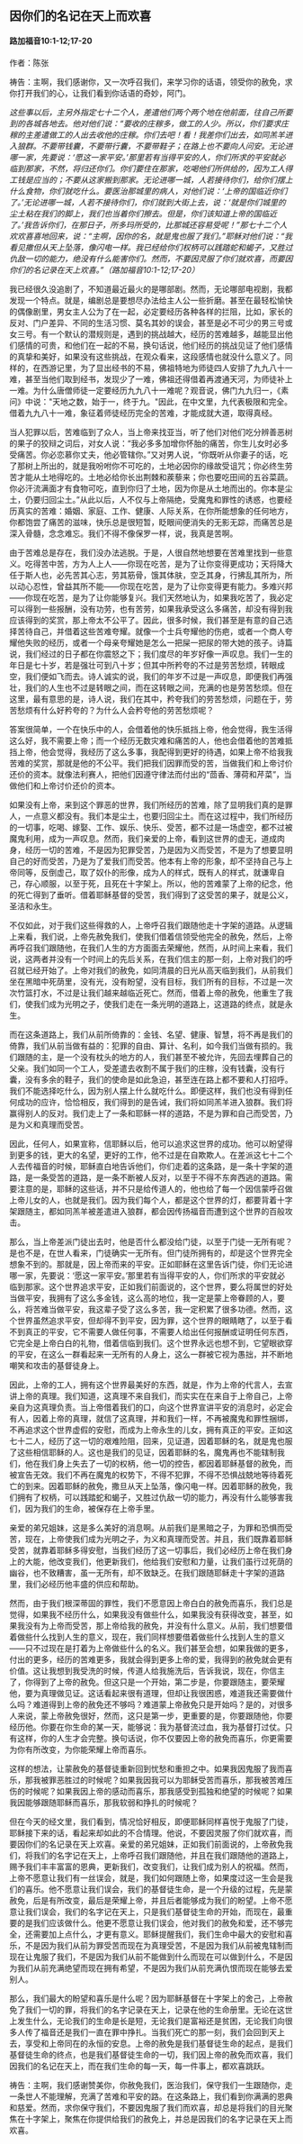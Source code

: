﻿## 因你们的名记在天上而欢喜

#### 路加福音10:1-12;17-20

作者：陈张

祷告：主啊，我们感谢你，又一次呼召我们，来学习你的话语，领受你的赦免，求你打开我们的心，让我们看到你话语的奇妙，阿门。

*这些事以后，主另外指定七十二个人，差遣他们两个两个地在他前面，往自己所要到的各城各地去。他对他们说：“要收的庄稼多，做工的人少。所以，你们要求庄稼的主差遣做工的人出去收他的庄稼。你们去吧！看！我差你们出去，如同羔羊进入狼群。不要带钱囊，不要带行囊，不要带鞋子；在路上也不要向人问安。无论进哪一家，先要说：‘愿这一家平安。’那里若有当得平安的人，你们所求的平安就必临到那家，不然，将归还你们。你们要住在那家，吃喝他们所供给的，因为工人得工钱是应当的；不要从这家搬到那家。无论进哪一城，人若接待你们，给你们摆上什么食物，你们就吃什么。要医治那城里的病人，对他们说：‘上帝的国临近你们了。’无论进哪一城，人若不接待你们，你们就到大街上去，说：‘就是你们城里的尘土粘在我们的脚上，我们也当着你们擦去。但是，你们该知道上帝的国临近了。’我告诉你们，在那日子，所多玛所受的，比那城还容易受呢！”那七十二个人欢欢喜喜地回来，说：“主啊，因你的名，就是鬼也服了我们。”耶稣对他们说：“我看见撒但从天上坠落，像闪电一样。我已经给你们权柄可以践踏蛇和蝎子，又胜过仇敌一切的能力，绝没有什么能害你们。然而，不要因灵服了你们就欢喜，而要因你们的名记录在天上欢喜。”（路加福音10:1-12;17-20）*

我已经很久没追剧了，不知道最近最火的是哪部剧。然而，无论哪部电视剧，我都发现一个特点。就是，编剧总是要想尽办法给主人公一些折磨。甚至在最轻松愉快的偶像剧里，男女主人公为了在一起，必定要经历各种各样的拦阻，比如，家长的反对、门户差异、不同的生活习惯、莫名其妙的误会，甚至是必不可少的男三号或女三号。有一个默认的潜规则是，遇到的挑战越大，经历的苦难越多，越能显出他们感情的可贵，和他们在一起的不易，换句话说，他们经历的挑战见证了他们感情的真挚和美好，如果没有这些挑战，在观众看来，这段感情也就没什么意义了。同样的，在西游记里，为了显出经书的不易，佛祖特地为师徒四人安排了九九八十一难，甚至当他们取到经书，发现少了一难，佛祖还得借着再渡通天河，为师徒补上一难。为什么唐僧师徒一定要经历九九八十一难呢？观音说，佛门九九归一，《素问》中说："天地之数，始于一，终于九。"因此，在中文里，九代表极限和完全。借着九九八十一难，象征着师徒经历完全的苦难，才能成就大道，取得真经。

当人犯罪以后，苦难临到了众人，当上帝来找亚当，听了他们对他们吃分辨善恶树的果子的狡辩之词后，对女人说：“我必多多加增你怀胎的痛苦，你生儿女时必多受痛苦。你必恋慕你丈夫，他必管辖你。”又对男人说，“你既听从你妻子的话，吃了那树上所出的，就是我吩咐你不可吃的，土地必因你的缘故受诅咒；你必终生劳苦才能从土地得吃的。土地必给你长出荆棘和蒺藜来；你也要吃田间的五谷菜蔬。你必汗流满面才有食物可吃，直到你归了土地，因为你是从土地而出的。你本是尘土，仍要归回尘土。”从此以后，人不仅与上帝隔绝，受魔鬼和罪性的诱惑，也要经历真实的苦难：婚姻、家庭、工作、健康、人际关系，在你所能想象的任何地方，你都饱尝了痛苦的滋味，快乐总是很短暂，眨眼间便消失的无影无踪，而痛苦总是深入骨髓，念念难忘。我们不得不像保罗一样，说，我真是苦啊。

由于苦难总是存在，我们没办法逃脱。于是，人很自然地想要在苦难里找到一些意义。吃得苦中苦，方为人上人——你现在吃苦，是为了让你变得更成功；天将降大任于斯人也，必先苦其心志，劳其筋骨，饿其体肤，空乏其身，行拂乱其所为，所以动心忍性，曾益其所不能——你现在吃苦，是为了让你变得更有能力。多难兴邦——你现在吃苦，是为了让你能够复兴。我们天然地认为，如果我吃苦了，我必定可以得到一些报酬，没有功劳，也有苦劳，如果我承受这么多痛苦，却没有得到我应该得到的奖赏，那上帝太不公平了。因此，很多时候，我们甚至是有意的自己选择苦待自己，并借着这些苦难夸耀。就像一个士兵夸耀他的伤疤，或者一个商人夸耀他失败的经历，或者一个母亲夸耀她是怎么一把屎一把尿的带大她的孩子。诗篇说，我们经过的日子都在你震怒之下；我们度尽的年岁好像一声叹息。我们一生的年日是七十岁，若是强壮可到八十岁；但其中所矜夸的不过是劳苦愁烦，转眼成空，我们便如飞而去。诗人诚实的说，我们的年岁不过是一声叹息，即便我们再强壮，我们的人生也不过是转眼之间，而在这转眼之间，充满的也是劳苦愁烦。但在这里，最有意思的是，诗人说，我们在其中，矜夸我们的劳苦愁烦，问题在于，劳苦愁烦有什么好矜夸的？为什么人会矜夸他的劳苦愁烦呢？

答案很简单，一个在快乐中的人，会借着他的快乐抵挡上帝，他会觉得，我生活得这么好，我不需要上帝；而一个经历无数灾难和痛苦的人，他也会借着他的苦难抵挡上帝，他会觉得，我经历了这么多事，我配得到更好的待遇，如果上帝不给我我苦难的奖赏，那就是他的不公平。我们把我们因罪而受的苦，当做我们和上帝讨价还价的资本。就像法利赛人，把他们因遵守律法而付出的“茴香、薄荷和芹菜”，当做他们和上帝讨价还价的资本。

如果没有上帝，来到这个罪恶的世界，我们所经历的苦难，除了显明我们真的是罪人，一点意义都没有。我们本是尘土，也要归回尘土。而在这过程中，我们所经历的一切事，吃喝、嫁娶、工作、娱乐、快乐、受苦，都不过是一场虚空，都不过被魔鬼利用，成为一声叹息。然而，我们亲爱的上帝，看到这世界的虚无，道成肉身，经历一切的苦难，不是因为犯罪受苦，乃是因为义而受苦，不是为了想要显明自己的好而受苦，乃是为了爱我们而受苦。他本有上帝的形象，却不坚持自己与上帝同等，反倒虚己，取了奴仆的形像，成为人的样式，既有人的样式，就谦卑自己，存心顺服，以至于死，且死在十字架上。所以，他的苦难蒙了上帝的纪念，他的死亡得到了垂听。借着耶稣基督的受苦，我们得到了这受苦的果子，就是公义，圣洁和永生。

不仅如此，对于我们这些得救的人，上帝呼召我们跟随他走十字架的道路。从逻辑上来看，我们说，上帝先赦免我们，使我们借着信领受他完全的赦免，然后，上帝再呼召我们跟随他，在我们人生的方方面面去荣耀他，然而，从时间上来看，我们说，这两者并没有一个时间上的先后关系，在我们信主的那一刻，上帝对我们的呼召就已经开始了。上帝对我们的赦免，如同清晨的日光从高天临到我们，从前我们坐在黑暗中死荫里，没有光，没有盼望，没有目标，我们所有的目标，不过是一次次竹篮打水，不过是让我们越来越临近死亡。然而，借着上帝的赦免，他重生了我们，使我们成为光明之子，使我们走在一条光明的道路上，这道路的终点，就是永生。

而在这条道路上，我们从前所倚靠的：金钱、名望、健康、智慧，将不再是我们的倚靠，我们从前当做有益的：犯罪的自由、算计、名利，如今我们当做有损的。我们跟随的主，是一个没有枕头的地方的人，我们甚至不被允许，先回去埋葬自己的父亲。我们如同一个工人，受差遣去收割不属于我们的庄稼，没有钱囊，没有行囊，没有多余的鞋子，我们的使命是如此急迫，甚至连在路上都不要和人打招呼。我们不能选择吃什么，因为别人摆上什么就吃什么。即便这样，我们也没有得到任何成功的应许，恰恰相反，我们得到的是告诫，我们将如同羔羊进入狼群。我们将赢得别人的反对。我们走上了一条和耶稣一样的道路，不是为罪和自己而受苦，乃是为义和真理而受苦。

因此，任何人，如果宣称，信耶稣以后，他可以追求这世界的成功。他可以盼望得到更多的钱，更大的名望，更好的工作，他不过是在自欺欺人。在差派这七十二个人去传福音的时候，耶稣直白地告诉他们，你们走着的这条路，是一条十字架的道路，是一条受苦的道路，是一条不断被人反对，以至于不得不东奔西逃的道路。需要注意的是，耶稣的这些话，并不只是给传道人的，他也给了每一个因信蒙呼召做上帝儿女的人，也就是我们。因为我们每个人，都是这个世界的灯，都要背着十字架跟随主，都如同羔羊被差遣进入狼群，都会因传扬福音而遭到这个世界的百般攻击。

那么，当上帝差派门徒出去时，他是否什么都没给门徒，以至于门徒一无所有呢？是也不是，在世人看来，门徒确实一无所有。但门徒所拥有的，却是这个世界完全想象不到的。那就是，因上帝而来的平安。正如耶稣在这里告诉门徒，你们无论进哪一家，先要说：‘愿这一家平安。’那里若有当得平安的人，你们所求的平安就必临到那家。这个世界追求平安，正如我们前面说的，这个世界，要么将属世的好处当做平安，我拥有了这么多金钱，这么高的地位，我一定是蒙上帝眷顾的人，要么，将苦难当做平安，我这辈子受了这么多苦，我一定积累了很多功德。然而，这个世界虽然追求平安，但却得不到平安，因为罪，这个世界的眼睛瞎了，以至于看不到真正的平安，它不需要人做任何事，不需要人给出任何报酬或证明任何东西，它完全是上帝白白的礼物，借着信临到我们。这个世界永远也想不到，它望眼欲穿的平安，在这么一群看起来一无所有的人身上，这么一群被它视为愚拙，并不断地嘲笑和攻击的基督徒身上。

因此，上帝的工人，拥有这个世界最美好的东西，就是，作为上帝的代言人，去宣讲上帝的真理。我们知道，这真理不来自我们，而实实在在来自于上帝自己，上帝亲自为这真理负责。当上帝借着我们的口，向这个世界宣讲平安的消息时，必定会有人，因着上帝的真理，就信了这真理，并和我们一样，不再被魔鬼和罪性捆绑，不再追求这个世界虚假的安慰，而成为上帝永生的儿女，拥有真正的平安。正如这七十二人，经历了这一切的艰难险阻，回来，见证道，因着耶稣的名，就是鬼也服了这些相信耶稣的人。这也是我们的见证，因着耶稣的名，魔鬼再也不能辖制我们，他在我们身上失去了一切的权柄，他一切的控告，都因着耶稣基督的赦免，而被宣告无效。我们不再在魔鬼的权势下，不得不犯罪，不得不恐惧战兢地等待着死亡的到来。因着耶稣的赦免，撒旦从天上坠落，像闪电一样。因着耶稣的赦免，我们拥有了权柄，可以践踏蛇和蝎子，又胜过仇敌一切的能力，再没有什么能够害我们，因为我们的生命，被保存在上帝手里。

亲爱的弟兄姐妹，这是多么美好的消息啊。从前我们是黑暗之子，为罪和恐惧而受苦，现在，上帝使我们成为光明之子，为义和真理而受苦。并且，我们既靠着耶稣受苦，就靠着耶稣多得安慰，当我们经历了这一切事后，我们必经历上帝在我们身上的大能，他改变我们，他更新我们，他给我们安慰和力量，让我们虽行过死荫的幽谷，也不致糟害，虽一无所有，却不致缺乏。在我们跟随耶稣走十字架的道路里，我们必经历他丰盛的供应和帮助。

然而，由于我们根深蒂固的罪性，我们不愿意因上帝白白的赦免而喜乐，我们总是觉得，如果我不经历什么，如果我没有做些什么，如果我没有获得改变，甚至，如果我没有为上帝而受苦，那上帝给我的赦免，并没有什么意义。从前，我们想要借着做些什么找到人生的意义，现在，我们同样想要借着做些什么找到人生的意义——只不过现在是打着为上帝做些什么的名义。我们甚至会想，如果我做的更多，付出的更多，经历的苦难更多，我就会得到更多上帝的爱，我得到的赦免就会更有价值。这让我想到我受洗的时候，传道人给我施洗后，告诉我说，现在，你信主了，你得到了上帝的赦免。但这只是一个开始，第二步是，你要跟随主，要荣耀他，要为真理做见证。这话看起来很有道理，但却让我很困惑，难道我还需要做什么吗？难道得到上帝的赦免还不够吗？难道蒙上帝赦免只是开始吗？是的，对很多人来说，蒙上帝赦免很好，然而，这只是第一步，更重要的是，你要跟随他，你要经历他。你要在你生命的某一天，能够说：我为基督流过血，我为基督打过仗。只有这样，你的人生才会完整。换句话说，你不仅要因上帝的赦免而喜乐，你更需要为你有所改变，为你能荣耀上帝而喜乐。

这样的想法，让蒙赦免的基督徒重新回到忧愁和重担之中。如果我因鬼服了我而喜乐，那我被罪恶胜过的时候呢？如果我因我可以为耶稣受苦而喜乐，那我被苦难压伤的时候呢？如果我因上帝的感动而喜乐，那我感受到孤独和绝望的时候呢？如果我因能够跟随耶稣而喜乐，那我软弱和挣扎的时候呢？

但在今天的经文里，我们看到，情况恰好相反，即便耶稣同样喜悦于鬼服了门徒，耶稣接下来的话，看起来却如此的不合情理。他说，不要因灵服了你们就欢喜，而要因你们的名记录在天上欢喜。亲爱的弟兄姐妹，正如我们前面说的，上帝赦免我们，将我们的名字记在天上，上帝呼召我们跟随他，并且在我们跟随他的道路上，赐予我们丰丰富富的恩典，更新我们，改变我们，让我们成为别人的祝福。然而，上帝不愿意让我们有一丝误会，就是，我们如何跟随上帝，如果度过这一生会是我们的喜乐。他不愿意让我们误会，我们的基督徒生命，是一个升级的过程，先是蒙赦免，后是有所改变，最后是荣耀上帝，并且后者能够成为我们的盼望。上帝不愿意让我们误会，我们的名字记在天上，只是我们基督徒生命的开始，而现在，最重要的是我们应该做什么。他更不愿意让我们误会，他对我们的赦免和爱，还不够完全，还需要加上点什么，才更有意义。耶稣提醒我们，我们生命中最大的安慰和喜乐，不是因为我们从前为罪受苦而现在为真理受苦，不是因为我们从前被鬼辖制而现在让鬼服了我们，不是因为我们从前不能做到什么而现在可以做到什么，不是因为我们从前充满绝望而现在拥有希望，不是因为我们从前充满仇恨而现在能够去爱别人。

那么，我们最大的盼望和喜乐是什么呢？因为耶稣基督在十字架上的舍己，上帝赦免了我们一切的罪，将我们的名字记录在天上，记录在他的生命册里。无论在这世上发生什么，无论我们的生命是长是短，无论我们是富裕还是贫困，无论我们向很多人传了福音还是我们一直在罪中挣扎。当我们死亡的那一刻，我们会回到天上去，享受和上帝同在的永恒的安息。上帝的赦免是我们基督徒生命的起点，是我们基督徒生命的终点，也是我们基督徒生命的一切，我们因上帝的赦免而欢喜，我们因我们的名记在天上，而在我们生命的每一天，每一件事上，都欢喜跳跃。

祷告：主啊，我们感谢赞美你，你赦免我们，医治我们，保守我们一生跟随你，走一条世人不能理解，充满了苦难和平安的路。在这条路上，我们看到你满满的恩典和慈爱。然而，求你保守我们，不要因鬼服了我们而欢喜，却总是将我们的目光聚焦在十字架上，聚焦在你提供给我们的赦免上，并总是因我们的名字记录在天上而欢喜。

